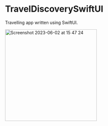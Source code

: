 # TravelDiscoverySwiftUI

Travelling app written using SwiftUI.



<img width="300" alt="Screenshot 2023-06-02 at 15 47 24" src="https://github.com/Idanthyrsus/TravelDiscoverySwiftUI/assets/105043706/7c3667cb-353c-48af-aaa9-87c82f22e89d">


